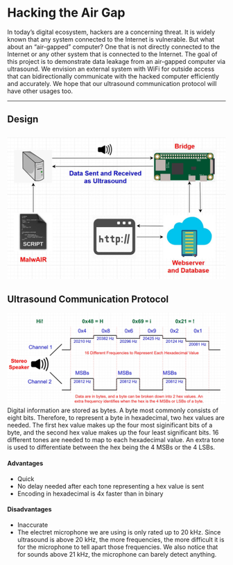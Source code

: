# Hacking the Air Gap
In today’s digital ecosystem, hackers are a concerning threat. It is widely known that any system connected to the Internet is vulnerable. But what about an “air-gapped” computer? One that is not directly connected to the Internet or any other system that is connected to the Internet. The goal of this project is to demonstrate data leakage from an air-gapped computer via ultrasound. We envision an external system with WiFi for outside access that can bidirectionally communicate with the hacked computer efficiently and accurately. We hope that our ultrasound communication protocol will have other usages too.

---
## Design

![](miscellaneous/images/diagram.JPG?raw=true "diagram")
---
## Ultrasound Communication Protocol
![](miscellaneous/images/ultrasound_communication_protocol.jpg?raw=true "protocol")
Digital information are stored as bytes. A byte most commonly consists of eight bits. Therefore, to represent a byte in hexadecimal, two hex values are needed. The first hex value makes up the four most siginificant bits of a byte, and the second hex value makes up the four least significant bits. 16 different tones are needed to map to each hexadecimal value. An extra tone is used to differentiate between the hex being the 4 MSBs or the 4 LSBs. 
#### Advantages 
- Quick
 - No delay needed after each tone representing a hex value is sent
 - Encoding in hexadecimal is 4x faster than in binary
#### Disadvantages
- Inaccurate 
- The electret microphone we are using is only rated up to 20 kHz. Since ultrasound is above 20 kHz, the more frequencies, the more difficult it is for the microphone to tell apart those frequencies. We also notice that for sounds above 21 kHz, the microphone can barely detect anything. 

